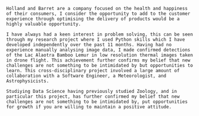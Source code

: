 `Holland and Barret are a company focused on the health and happiness of their consumers, I consider the opportunity to add to the customer experience through optimising the delivery of products would be a highly valuable opportunity.`

`I have always had a keen interest in problem solving, this can be seen through my research project where I used Python skills which I have developed independently over the past 11 months. Having had no experience manually analysing image data, I made confirmed detections of the Lac Alaotra Bamboo Lemur in low resolution thermal images taken in drone flight. This achievement further confirms my belief that new challenges are not something to be intimidated by but opportunities to learn. This cross-disciplinary project involved a large amount of collaboration with a Software Engineer, a Meteorologist, and Astrophysicists.`

`Studiying Data Science having previously studied Zoology, and in particular this project, has further confirmed my belief that new challenges are not something to be intimidated by, put opportunities for growth if you are willing to maintain a positive attitude.`
